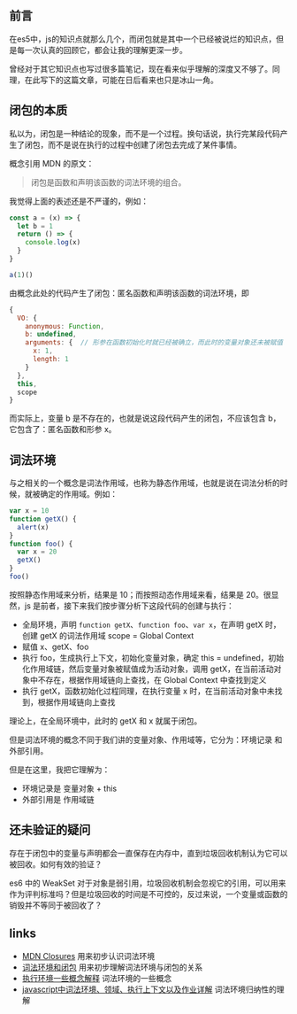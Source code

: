## 前言
在es5中，js的知识点就那么几个，而闭包就是其中一个已经被说烂的知识点，但是每一次认真的回顾它，都会让我的理解更深一步。

曾经对于其它知识点也写过很多篇笔记，现在看来似乎理解的深度又不够了。同理，在此写下的这篇文章，可能在日后看来也只是冰山一角。

## 闭包的本质

私以为，闭包是一种结论的现象，而不是一个过程。换句话说，执行完某段代码产生了闭包，而不是说在执行的过程中创建了闭包去完成了某件事情。

概念引用 MDN 的原文：

> 闭包是函数和声明该函数的词法环境的组合。

我觉得上面的表述还是不严谨的，例如：

```js
const a = (x) => {
  let b = 1
  return () => {
    console.log(x)
  }
}

a(1)()
```

由概念此处的代码产生了闭包：匿名函数和声明该函数的词法环境，即
```js
{
  VO: {
    anonymous: Function,
    b: undefined,
    arguments: {  // 形参在函数初始化时就已经被确立，而此时的变量对象还未被赋值
      x: 1,
      length: 1
    }
  },
  this,
  scope
}
```

而实际上，变量 b 是不存在的，也就是说这段代码产生的闭包，不应该包含 b，它包含了：匿名函数和形参 x。

## 词法环境

与之相关的一个概念是词法作用域，也称为静态作用域，也就是说在词法分析的时候，就被确定的作用域。例如：

```js
var x = 10
function getX() {
  alert(x)
}
function foo() {
  var x = 20
  getX()
}
foo()
```

按照静态作用域来分析，结果是 10；而按照动态作用域来看，结果是 20。很显然，js 是前者，接下来我们按步骤分析下这段代码的创建与执行：

- 全局环境，声明 `function getX`、`function foo`、`var x`，在声明 getX 时，创建 getX 的词法作用域 scope = Global Context
- 赋值 x、getX、foo
- 执行 foo，生成执行上下文，初始化变量对象，确定 this = undefined，初始化作用域链，然后变量对象被赋值成为活动对象，调用 getX，在当前活动对象中不存在，根据作用域链向上查找，在 Global Context 中查找到定义
- 执行 getX，函数初始化过程同理，在执行变量 x 时，在当前活动对象中未找到，根据作用域链向上查找

理论上，在全局环境中，此时的 getX 和 x 就属于闭包。

但是词法环境的概念不同于我们讲的变量对象、作用域等，它分为：环境记录 和 外部引用。

但是在这里，我把它理解为：

- 环境记录是 变量对象 + this
- 外部引用是 作用域链

## 还未验证的疑问

存在于闭包中的变量与声明都会一直保存在内存中，直到垃圾回收机制认为它可以被回收。如何有效的验证？

es6 中的 WeakSet 对于对象是弱引用，垃圾回收机制会忽视它的引用，可以用来作为评判标准吗？但是垃圾回收的时间是不可控的，反过来说，一个变量或函数的销毁并不等同于被回收了？

## links

- [MDN Closures](https://developer.mozilla.org/zh-CN/docs/Web/JavaScript/Closures) 用来初步认识词法环境
- [词法环境和闭包](https://segmentfault.com/a/1190000006719728)  用来初步理解词法环境与闭包的关系
- [执行环境一些概念解释](https://js8.in/2013/01/01/ecmascript-262-5th-%EF%BC%9A%E6%89%A7%E8%A1%8C%E7%8E%AF%E5%A2%83%E4%B8%80%E4%BA%9B%E6%A6%82%E5%BF%B5%E8%A7%A3%E9%87%8A/)  词法环境的一些概念
- [javascript中词法环境、领域、执行上下文以及作业详解](http://www.voidcn.com/article/p-nbxpimdy-bqz.html) 词法环境归纳性的理解



